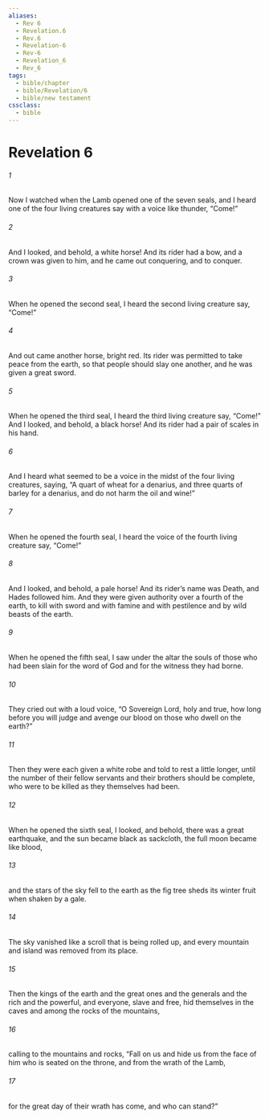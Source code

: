 ```yaml
---
aliases:
  - Rev 6
  - Revelation.6
  - Rev.6
  - Revelation-6
  - Rev-6
  - Revelation_6
  - Rev_6
tags:
  - bible/chapter
  - bible/Revelation/6
  - bible/new testament
cssclass:
  - bible
---
```


# Revelation 6

###### 1
Now I watched when the Lamb opened one of the seven seals, and I heard one of the four living creatures say with a voice like thunder, “Come!”
###### 2
And I looked, and behold, a white horse! And its rider had a bow, and a crown was given to him, and he came out conquering, and to conquer.
###### 3
When he opened the second seal, I heard the second living creature say, “Come!”
###### 4
And out came another horse, bright red. Its rider was permitted to take peace from the earth, so that people should slay one another, and he was given a great sword.
###### 5
When he opened the third seal, I heard the third living creature say, “Come!” And I looked, and behold, a black horse! And its rider had a pair of scales in his hand.
###### 6
And I heard what seemed to be a voice in the midst of the four living creatures, saying, “A quart of wheat for a denarius, and three quarts of barley for a denarius, and do not harm the oil and wine!”
###### 7
When he opened the fourth seal, I heard the voice of the fourth living creature say, “Come!”
###### 8
And I looked, and behold, a pale horse! And its rider’s name was Death, and Hades followed him. And they were given authority over a fourth of the earth, to kill with sword and with famine and with pestilence and by wild beasts of the earth.
###### 9
When he opened the fifth seal, I saw under the altar the souls of those who had been slain for the word of God and for the witness they had borne.
###### 10
They cried out with a loud voice, “O Sovereign Lord, holy and true, how long before you will judge and avenge our blood on those who dwell on the earth?”
###### 11
Then they were each given a white robe and told to rest a little longer, until the number of their fellow servants and their brothers should be complete, who were to be killed as they themselves had been.
###### 12
When he opened the sixth seal, I looked, and behold, there was a great earthquake, and the sun became black as sackcloth, the full moon became like blood,
###### 13
and the stars of the sky fell to the earth as the fig tree sheds its winter fruit when shaken by a gale.
###### 14
The sky vanished like a scroll that is being rolled up, and every mountain and island was removed from its place.
###### 15
Then the kings of the earth and the great ones and the generals and the rich and the powerful, and everyone, slave and free, hid themselves in the caves and among the rocks of the mountains,
###### 16
calling to the mountains and rocks, “Fall on us and hide us from the face of him who is seated on the throne, and from the wrath of the Lamb,
###### 17
for the great day of their wrath has come, and who can stand?”


